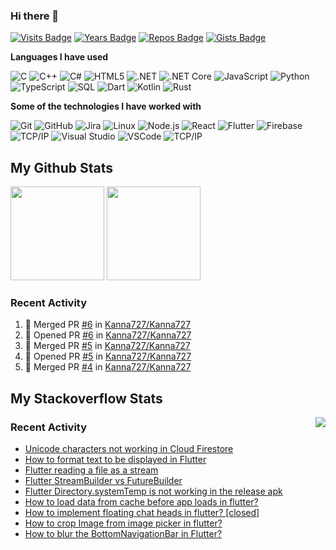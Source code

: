 ### Hi there 👋

[![Visits Badge](https://badges.pufler.dev/visits/Kanna727/Kanna727?style=for-the-badge)](https://badges.pufler.dev)
[![Years Badge](https://badges.pufler.dev/years/Kanna727?style=for-the-badge)](https://badges.pufler.dev)
[![Repos Badge](https://badges.pufler.dev/repos/Kanna727?style=for-the-badge)](https://badges.pufler.dev)
[![Gists Badge](https://badges.pufler.dev/gists/Kanna727?style=for-the-badge)](https://badges.pufler.dev)
<!-- ![Generated Button](https://raw.githubusercontent.com/Kanna727/Kanna727/master/badge.svg) -->


**Languages I have used**

![C](https://img.shields.io/badge/-C-000000?style=flat&logo=C&logoColor=A8B9CC)
![C++](https://img.shields.io/badge/-C++-000000?style=flat&logo=C%2B%2B&logoColor=00599C)
![C#](https://img.shields.io/badge/-C%23-000000?style=flat&logo=c-sharp&logoColor=239120)
![HTML5](https://img.shields.io/badge/-HTML5-000000?style=flat&logo=HTML5)
![.NET](https://img.shields.io/badge/-.NET-000000?style=flat&logo=.NET&logoColor=5C2D91)
![.NET Core](https://img.shields.io/badge/-.NET_Core-000000?style=flat)
![JavaScript](https://img.shields.io/badge/-JavaScript-000000?style=flat&logo=javascript)
![Python](https://img.shields.io/badge/-Python-000000?style=flat&logo=python)
![TypeScript](https://img.shields.io/badge/-TypeScript-000000?style=flat&logo=typescript&logoColor=007ACC)
![SQL](https://img.shields.io/badge/-SQL-000000?style=flat&logo=MySQL)
![Dart](https://img.shields.io/badge/-Dart-000000?style=flat&logo=Dart&logoColor=0175C2)
![Kotlin](https://img.shields.io/badge/-Kotlin-000000?style=flat&logo=Kotlin&logoColor=0095d5)
![Rust](https://img.shields.io/badge/-Rust-000000?style=flat&logo=Rust&logoColor=D74C0F)

**Some of the technologies I have worked with**

![Git](https://img.shields.io/badge/-Git-000000?style=flat&logo=git&logoColor=F05032)
![GitHub](https://img.shields.io/badge/-GitHub-000000?style=flat&logo=github&logoColor=FFFFFF)
![Jira](https://img.shields.io/badge/-Jira-000000?style=flat&logo=jira-software&logoColor=0052CC)
![Linux](https://img.shields.io/badge/-Linux-000000?style=flat&logo=linux&logoColor=FCC624)
![Node.js](https://img.shields.io/badge/-Node.js-000000?style=flat&logo=node.js&logoColor=339933)
![React](https://img.shields.io/badge/-React-000000?style=flat&logo=React&logoColor=61DAFB)
![Flutter](https://img.shields.io/badge/-Flutter-000000?style=flat&logo=Flutter&logoColor=02569b)
![Firebase](https://img.shields.io/badge/-Firebase-000000?style=flat&logo=Firebase&logoColor=ffca28)
![TCP/IP](https://img.shields.io/badge/-TCP/IP-000000?style=flat&logo=cisco&logoColor=white)
![Visual Studio](https://img.shields.io/badge/-Visual_Studio-000000?style=flat&logo=visual-studio&logoColor=5c2d91)
![VSCode](https://img.shields.io/badge/-VSCode-000000?style=flat&logo=visual-studio-code&logoColor=007acc)
![TCP/IP](https://img.shields.io/badge/-TCP/IP-000000?style=flat&logo=cisco&logoColor=white)

## My Github Stats
<img align="" height='150px'
src="https://github-readme-stats.vercel.app/api?username=kanna727&count_private=true&show_icons=true&theme=dark&include_all_commits=true"/>
<img align="" height='150px'
src="https://github-readme-stats.vercel.app/api/top-langs/?username=kanna727&layout=compact&theme=dark"/>

### Recent Activity

<!--START_SECTION:activity-->
1. 🎉 Merged PR [#6](https://github.com//Kanna727/Kanna727/pull/6) in [Kanna727/Kanna727](https://github.com//Kanna727/Kanna727)
2. 💪 Opened PR [#6](https://github.com//Kanna727/Kanna727/pull/6) in [Kanna727/Kanna727](https://github.com//Kanna727/Kanna727)
3. 🎉 Merged PR [#5](https://github.com//Kanna727/Kanna727/pull/5) in [Kanna727/Kanna727](https://github.com//Kanna727/Kanna727)
4. 💪 Opened PR [#5](https://github.com//Kanna727/Kanna727/pull/5) in [Kanna727/Kanna727](https://github.com//Kanna727/Kanna727)
5. 🎉 Merged PR [#4](https://github.com//Kanna727/Kanna727/pull/4) in [Kanna727/Kanna727](https://github.com//Kanna727/Kanna727)
<!--END_SECTION:activity-->

## My Stackoverflow Stats

<img align="right" src="https://github-readme-stackoverflow.vercel.app/?userID=8487133&theme=dark">

### Recent Activity
<!-- STACKOVERFLOW:START -->
- [Unicode characters not working in Cloud Firestore](https://stackoverflow.com/questions/53855197/unicode-characters-not-working-in-cloud-firestore)
- [How to format text to be displayed in Flutter](https://stackoverflow.com/questions/53853176/how-to-format-text-to-be-displayed-in-flutter)
- [Flutter reading a file as a stream](https://stackoverflow.com/questions/51136512/flutter-reading-a-file-as-a-stream)
- [Flutter StreamBuilder vs FutureBuilder](https://stackoverflow.com/questions/50844519/flutter-streambuilder-vs-futurebuilder)
- [Flutter Directory.systemTemp is not working in the release apk](https://stackoverflow.com/questions/50803347/flutter-directory-systemtemp-is-not-working-in-the-release-apk)
- [How to load data from cache before app loads in flutter?](https://stackoverflow.com/questions/50783868/how-to-load-data-from-cache-before-app-loads-in-flutter)
- [How to implement floating chat heads in flutter? [closed]](https://stackoverflow.com/questions/50630133/how-to-implement-floating-chat-heads-in-flutter)
- [How to crop Image from image picker in flutter?](https://stackoverflow.com/questions/50343045/how-to-crop-image-from-image-picker-in-flutter)
- [How to blur the BottomNavigationBar in Flutter?](https://stackoverflow.com/questions/50133651/how-to-blur-the-bottomnavigationbar-in-flutter)
<!-- STACKOVERFLOW:END -->


<!--
**Kanna727/Kanna727** is a ✨ _special_ ✨ repository because its `README.md` (this file) appears on your GitHub profile.

Here are some ideas to get you started:

- 🔭 I’m currently working on ...
- 🌱 I’m currently learning ...
- 👯 I’m looking to collaborate on ...
- 🤔 I’m looking for help with ...
- 💬 Ask me about ...
- 📫 How to reach me: ...
- 😄 Pronouns: ...
- ⚡ Fun fact: ...
-->
